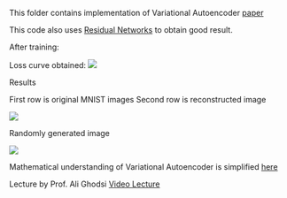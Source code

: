 This folder contains implementation of Variational Autoencoder [paper](https://arxiv.org/pdf/1312.6114.pdf)

This code also uses [Residual Networks](https://arxiv.org/pdf/1512.03385.pdf) to obtain good result. 

After training: 

Loss curve obtained:
![](https://i.imgur.com/RGoMAZR.png)

Results

First row is original MNIST images
Second row is reconstructed image

![](https://i.imgur.com/a5suZ66.png)

Randomly generated image

![](https://i.imgur.com/Hb6OhDf.png)







Mathematical understanding of Variational Autoencoder is simplified [here](https://github.com/AndrewSpano/Disentangled_Variational_Autoencoder/blob/main/mathematical_analysis/vae_maths.pdf)

Lecture by Prof. Ali Ghodsi [Video Lecture](https://www.youtube.com/watch?v=uaaqyVS9-rM&t=1235s)
